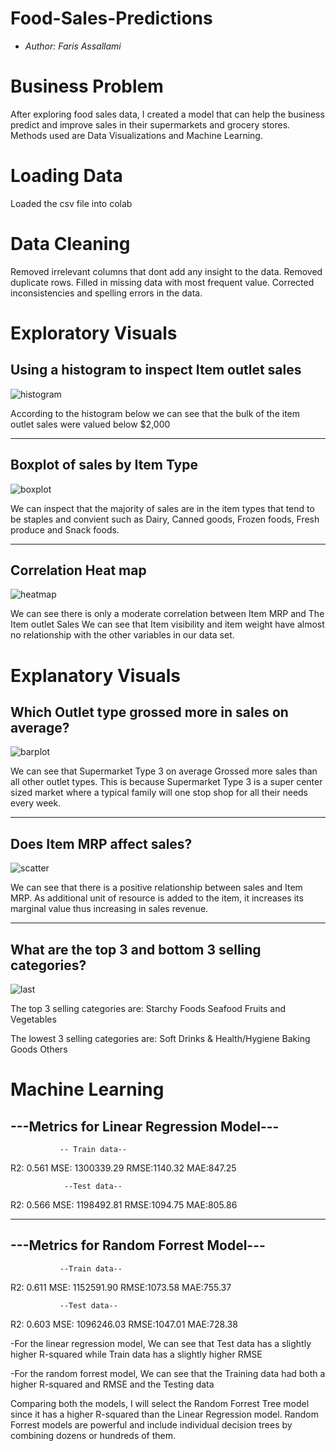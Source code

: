 # Food-Sales-Predictions
- *Author: Faris Assallami*
#  Business Problem

After exploring food sales data, I created a model that can help the business predict and improve sales in their supermarkets and grocery stores.  Methods used are Data Visualizations and Machine Learning.


#  Loading Data

Loaded the csv file into colab

# Data Cleaning

Removed irrelevant columns that dont add any insight to the data.  Removed duplicate rows.  Filled in missing data with most frequent value.  Corrected inconsistencies and spelling errors in the data.

# Exploratory Visuals

## Using a histogram to inspect Item outlet sales

 
![histogram](https://user-images.githubusercontent.com/111199631/224218812-cf6aaeea-a789-4c94-8614-d359dbacad95.png)

 According to the histogram below we can see that the bulk of the 
 item outlet sales were valued below $2,000
 
 
---------------------------------------------



 ## Boxplot of sales by Item Type
 
![boxplot](https://user-images.githubusercontent.com/111199631/224219151-fc52ed97-530f-4239-9df8-abe3431a64b5.png)

We can inspect that the majority of sales are in the item types that tend to be staples and convient such as Dairy, Canned goods, Frozen foods, Fresh produce and Snack foods.



---------------------------------------------


## Correlation Heat map

![heatmap](https://user-images.githubusercontent.com/111199631/224219438-1671d257-eebc-4ea2-b6e9-37f0fe69adf4.png)

We can see there is only a moderate correlation between Item MRP and The Item outlet Sales 
 We can see that Item visibility and item weight have almost no relationship with the other variables in our data set.
 
 
# Explanatory Visuals

## Which Outlet type grossed more in sales on average?


![barplot](https://user-images.githubusercontent.com/111199631/224219702-09f01a96-aef0-447d-a6ee-7b131977d6ab.png)

We can see that Supermarket Type 3 on average Grossed more sales than all other outlet types. This is because Supermarket Type 3 is a super center sized market where a typical family will one stop shop for all their needs every week.

---------------------------------------------


## Does Item MRP affect sales?

![scatter](https://user-images.githubusercontent.com/111199631/224219839-30e50a76-26ed-426c-9b86-a5dcd3f3f7b7.png)

We can see that there is a positive relationship between sales and Item MRP. As additional unit of resource is added to the item, it increases its marginal value thus increasing in sales revenue.


---------------------------------------------


## What are the top 3 and bottom 3 selling categories?

![last](https://user-images.githubusercontent.com/111199631/224219985-69bae4f1-a76c-4988-8f7e-844c4b6e4b04.png)

The top 3 selling categories are:
Starchy Foods
Seafood
Fruits and Vegetables

The lowest 3 selling categories are:
Soft Drinks & Health/Hygiene
Baking Goods
Others

# Machine Learning
## ---Metrics for Linear Regression Model---

               -- Train data-- 
 R2: 0.561     MSE: 1300339.29     RMSE:1140.32     MAE:847.25

                --Test data-- 
 R2: 0.566     MSE: 1198492.81     RMSE:1094.75     MAE:805.86


---------------------------------------------

## ---Metrics for Random Forrest Model---

               --Train data-- 
 R2: 0.611     MSE: 1152591.90     RMSE:1073.58     MAE:755.37

               --Test data-- 
 R2: 0.603     MSE: 1096246.03     RMSE:1047.01     MAE:728.38
 
-For the linear regression model, We can see that Test data has a slightly higher R-squared while Train data has a slightly higher RMSE

-For the random forrest model, We can see that the Training data had both a higher R-squared and RMSE and the Testing data

Comparing both the models, I will select the Random Forrest Tree model since it has a higher R-squared than the Linear Regression model. Random Forrest models are powerful and include individual decision trees by combining dozens or hundreds of them.
